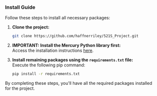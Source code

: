 ### Install Guide

Follow these steps to install all necessary packages:

1. **Clone the project:**
    ```bash
    git clone https://github.com/haffnerriley/521S_Project.git
    ```

2. **IMPORTANT: Install the Mercury Python library first:**  
   Access the installation instructions [here](https://github.com/gotthardp/python-mercuryapi#readme).

3. **Install remaining packages using the `requirements.txt` file:**  
    Execute the following pip command:
    ```bash
    pip install -r requirements.txt
    ```

By completing these steps, you'll have all the required packages installed for the project.
